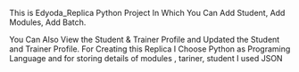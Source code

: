 This is Edyoda_Replica Python Project In Which You Can Add Student, Add Modules, Add Batch.

You Can Also View the Student & Trainer Profile and Updated the Student and Trainer Profile.
For Creating this Replica I Choose Python as Programing Language and for storing details 
of modules , tariner, student I used JSON
